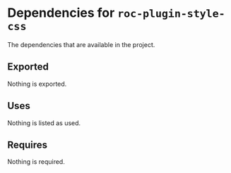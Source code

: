 # Dependencies for `roc-plugin-style-css`

The dependencies that are available in the project.

## Exported
Nothing is exported.

## Uses
Nothing is listed as used.

## Requires
Nothing is required.